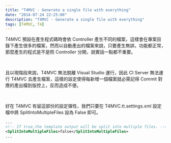 ```yaml
---
title: "T4MVC - Generate a single file with everything"
date: "2014-07-24 22:25:00"
description: "T4MVC - Generate a single file with everything"
tags: [T4MVC, T4]
---
```



T4MVC 預設在產生程式碼時會依 Controller 產生不同的檔案，這樣會在專案目錄下產生很多的檔案，然而以自動產出的檔案來說，只要產生無誤，功能都正常，那麼產生的程式是不是照 Controller 分開，說實話一點都不重要。  

<!-- More -->

<br/>

且以現階段來說，T4MVC 無法脫離 Visual Studio 運行，因此 CI Server 無法運行 T4MVC 去產生檔案，這樣的設定使得每新增一個檔案就必需記得 Commit 對應的產出檔到版控上，反而造成不便。

<br/>

好在 T4MVC 有留這部份的設定彈性，我們只要在 T4MVC.tt.settings.xml 設定檔中將 SplitIntoMultipleFiles 設為 False 即可。  

```xml
...
<!-- If true,the template output will be split into multiple files. -->
<SplitIntoMultipleFiles>false</SplitIntoMultipleFiles>
...
```
